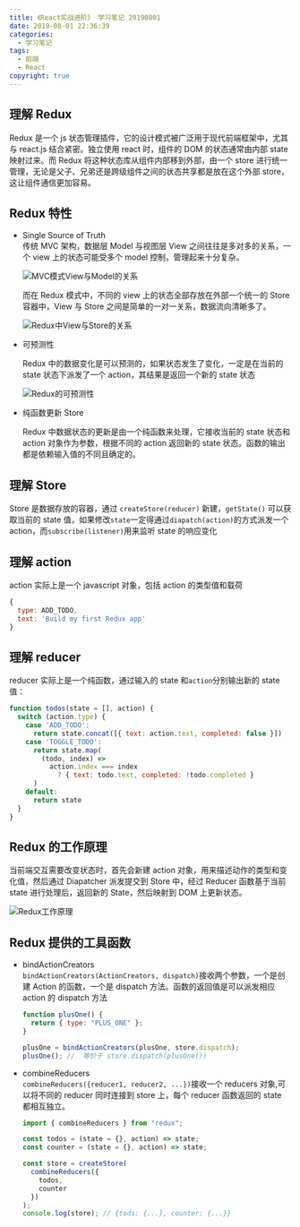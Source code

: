```yaml
---
title: 《React实战进阶》 学习笔记 20190801
date: 2019-08-01 22:36:39
categories:
  - 学习笔记
tags:
  - 前端
  - React
copyright: true
---
```


## 理解 Redux

Redux 是一个 js 状态管理插件，它的设计模式被广泛用于现代前端框架中，尤其与 react.js 结合紧密。独立使用 react 时，组件的 DOM 的状态通常由内部 state 映射过来。而 Redux 将这种状态库从组件内部移到外部，由一个 store 进行统一管理，无论是父子、兄弟还是跨级组件之间的状态共享都是放在这个外部 store，这让组件通信更加容易。

## Redux 特性

- Single Source of Truth  
  传统 MVC 架构，数据层 Model 与视图层 View 之间往往是多对多的关系，一个 view 上的状态可能受多个 model 控制，管理起来十分复杂。<!--more -->

  ![MVC模式View与Model的关系](https://img.yeyanjie.com/blog/201908/1.png)

  而在 Redux 模式中，不同的 view 上的状态全部存放在外部一个统一的 Store 容器中，View 与 Store 之间是简单的一对一关系，数据流向清晰多了。

  ![Redux中View与Store的关系](https://img.yeyanjie.com/blog/201908/2.png)

- 可预测性

  Redux 中的数据变化是可以预测的，如果状态发生了变化，一定是在当前的 state 状态下派发了一个 action，其结果是返回一个新的 state 状态

  ![Redux的可预测性](https://img.yeyanjie.com/blog/201908/3.png)

- 纯函数更新 Store

  Redux 中数据状态的更新是由一个纯函数来处理，它接收当前的 state 状态和 action 对象作为参数，根据不同的 action 返回新的 state 状态。函数的输出都是依赖输入值的不同且确定的。

## 理解 Store

Store 是数据存放的容器，通过 `createStore(reducer)` 新建，`getState()` 可以获取当前的 state 值，如果修改`state`一定得通过`diapatch(action)`的方式派发一个 action，而`subscribe(listener)`用来监听 state 的响应变化

## 理解 action

action 实际上是一个 javascript 对象，包括 action 的类型值和载荷

```js
{
  type: ADD_TODO,
  text: 'Build my first Redux app'
}
```

## 理解 reducer

reducer 实际上是一个纯函数，通过输入的 state 和`action`分别输出新的 state 值：

```js
function todos(state = [], action) {
  switch (action.type) {
    case 'ADD_TODO':
      return state.concat([{ text: action.text, completed: false }])
    case 'TOGGLE_TODO':
      return state.map(
        (todo, index) =>
          action.index === index
            ? { text: todo.text, completed: !todo.completed }
      )
    default:
      return state
  }
}
```

## Redux 的工作原理

当前端交互需要改变状态时，首先会新建 action 对象，用来描述动作的类型和变化值，然后通过 Diapatcher 派发提交到 Store 中，经过 Reducer 函数基于当前 state 进行处理后，返回新的 State，然后映射到 DOM 上更新状态。

![Redux工作原理](https://img.yeyanjie.com/blog/201908/4.png)

## Redux 提供的工具函数

- bindActionCreators  
  `bindActionCreators(ActionCreators, dispatch)`接收两个参数，一个是创建 Action 的函数，一个是 dispatch 方法。函数的返回值是可以派发相应 action 的 dispatch 方法

  ```js
  function plusOne() {
    return { type: "PLUS_ONE" };
  }

  plusOne = bindActionCreators(plusOne, store.dispatch);
  plusOne(); //  等价于 store.dispatch(plusOne())
  ```

- combineReducers  
  `combineReducers({reducer1, reducer2, ...})`接收一个 reducers 对象,可以将不同的 reducer 同时连接到 store 上，每个 reducer 函数返回的 state 都相互独立。

  ```js
  import { combineReducers } from "redux";

  const todos = (state = {}, action) => state;
  const counter = (state = {}, action) => state;

  const store = createStore(
    combineReducers({
      todos,
      counter
    })
  );
  console.log(store); // {tods: {...}, counter: {...}}
  ```
